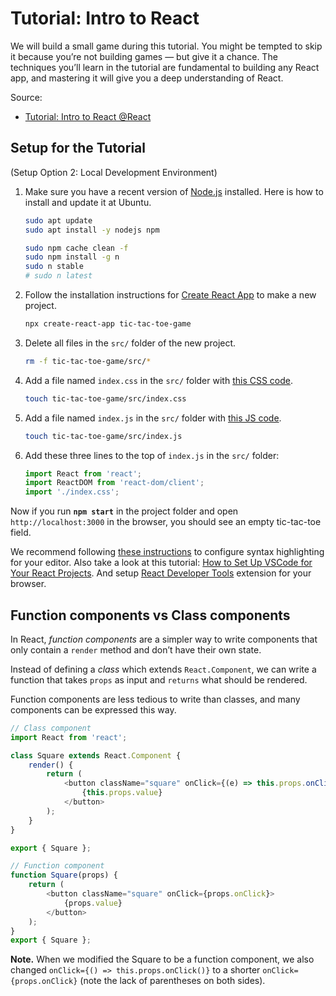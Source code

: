 # Tutorial: Intro to React

We will build a small game during this tutorial. You might be tempted to skip it because you’re not building games — but give it a chance. The techniques you’ll learn in the tutorial are fundamental to building any React app, and mastering it will give you a deep understanding of React.

Source:

* [Tutorial: Intro to React @React](https://reactjs.org/tutorial/tutorial.html)

## Setup for the Tutorial

(Setup Option 2: Local Development Environment)

1. Make sure you have a recent version of [Node.js](https://nodejs.org/en/) installed. Here is how to install and update it at Ubuntu.

    ```bash
    sudo apt update
    sudo apt install -y nodejs npm
    ```

    ```bash
    sudo npm cache clean -f
    sudo npm install -g n
    sudo n stable
    # sudo n latest
    ```

2. Follow the installation instructions for [Create React App](https://reactjs.org/docs/create-a-new-react-app.html#create-react-app) to make a new project.

    ```bash
    npx create-react-app tic-tac-toe-game
    ```

3. Delete all files in the `src/` folder of the new project.

    ```bash
    rm -f tic-tac-toe-game/src/*
    ```

4. Add a file named `index.css` in the `src/` folder with [this CSS code](https://codepen.io/gaearon/pen/oWWQNa?editors=0100).

    ```bash
    touch tic-tac-toe-game/src/index.css
    ```

5. Add a file named `index.js` in the `src/` folder with [this JS code](https://codepen.io/gaearon/pen/oWWQNa?editors=0010).

    ```bash
    touch tic-tac-toe-game/src/index.js
    ```

6. Add these three lines to the top of `index.js` in the `src/` folder:

    ```js
    import React from 'react';
    import ReactDOM from 'react-dom/client';
    import './index.css';
    ```

Now if you run **`npm start`** in the project folder and open `http://localhost:3000` in the browser, you should see an empty tic-tac-toe field.

We recommend following [these instructions](https://babeljs.io/docs/en/editors/) to configure syntax highlighting for your editor. Also take a look at this tutorial: [How to Set Up VSCode for Your React Projects](https://www.freecodecamp.org/news/vscode-react-setup/). And setup [React Developer Tools](https://reactjs.org/tutorial/tutorial.html#developer-tools) extension for your browser.

## Function components vs Class components

In React, *function components* are a simpler way to write components that only contain a `render` method and don’t have their own state.

Instead of defining a *class* which extends `React.Component`, we can write a function that takes `props` as input and `returns` what should be rendered.

Function components are less tedious to write than classes, and many components can be expressed this way.

```js
// Class component
import React from 'react';

class Square extends React.Component {
    render() {
        return (
            <button className="square" onClick={(e) => this.props.onClick()}>
                {this.props.value}
            </button>
        );
    }
}

export { Square };
```

```js
// Function component
function Square(props) {
    return (
        <button className="square" onClick={props.onClick}>
            {props.value}
        </button>
    );
}
export { Square };
```

**Note.** When we modified the Square to be a function component,
we also changed `onClick={() => this.props.onClick()}` to a shorter
`onClick={props.onClick}` (note the lack of parentheses on both sides).
